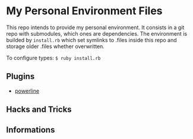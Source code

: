 My Personal Environment Files
====================

This repo intends to provide my personal environment. It consists in a git repo with submodules, which ones are dependencies.
The environment is builded by `install.rb` which set symlinks to .files inside this repo and storage older .files whether overwritten.

To configure types:
`$ ruby install.rb`


Plugins
-------

- [powerline](http://www.tecmint.com/powerline-adds-powerful-statuslines-and-prompts-to-vim-and-bash/)

Hacks and Tricks
-------------

Informations
-------------

>
